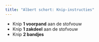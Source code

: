 ```yaml
---
title: "Albert schort: Knip-instructies"
---
```


- Knip **1 voorpand** aan de stofvouw
- Knip **1 zakdeel** aan de stofvouw
- Knip **2 bandjes**
